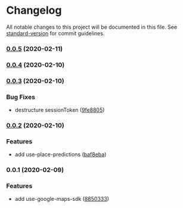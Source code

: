 # Changelog

All notable changes to this project will be documented in this file. See [standard-version](https://github.com/conventional-changelog/standard-version) for commit guidelines.

### [0.0.5](https://github.com/evanrs/use-google-maps-sdk/compare/v0.0.4...v0.0.5) (2020-02-11)

### [0.0.4](https://github.com/evanrs/use-google-maps-sdk/compare/v0.0.3...v0.0.4) (2020-02-10)

### [0.0.3](https://github.com/evanrs/use-google-maps-sdk/compare/v0.0.2...v0.0.3) (2020-02-10)


### Bug Fixes

* destructure sessionToken ([9fe8805](https://github.com/evanrs/use-google-maps-sdk/commit/9fe8805b8623a17937a6f1693a0a3c1f9946e011))

### [0.0.2](https://github.com/evanrs/use-google-maps-sdk/compare/v0.0.1...v0.0.2) (2020-02-10)


### Features

* add use-place-predictions ([baf8eba](https://github.com/evanrs/use-google-maps-sdk/commit/baf8ebaba3c6dee3c462534e2505c524c0f6a187))

### 0.0.1 (2020-02-09)


### Features

* add use-google-maps-sdk ([8850333](https://github.com/evanrs/use-google-maps-sdk/commit/8850333135a3a0f6c9eb2d7c13df587ec3d86c64))
